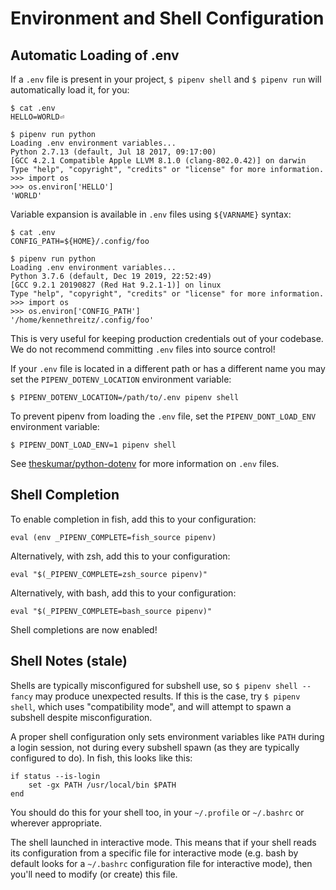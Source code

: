 # Environment and Shell Configuration


## Automatic Loading of .env

If a `.env` file is present in your project, `$ pipenv shell` and `$ pipenv run` will automatically load it, for you:

    $ cat .env
    HELLO=WORLD⏎

    $ pipenv run python
    Loading .env environment variables...
    Python 2.7.13 (default, Jul 18 2017, 09:17:00)
    [GCC 4.2.1 Compatible Apple LLVM 8.1.0 (clang-802.0.42)] on darwin
    Type "help", "copyright", "credits" or "license" for more information.
    >>> import os
    >>> os.environ['HELLO']
    'WORLD'

Variable expansion is available in `.env` files using `${VARNAME}` syntax:

    $ cat .env
    CONFIG_PATH=${HOME}/.config/foo

    $ pipenv run python
    Loading .env environment variables...
    Python 3.7.6 (default, Dec 19 2019, 22:52:49)
    [GCC 9.2.1 20190827 (Red Hat 9.2.1-1)] on linux
    Type "help", "copyright", "credits" or "license" for more information.
    >>> import os
    >>> os.environ['CONFIG_PATH']
    '/home/kennethreitz/.config/foo'


This is very useful for keeping production credentials out of your codebase.
We do not recommend committing `.env` files into source control!

If your `.env` file is located in a different path or has a different name you may set the `PIPENV_DOTENV_LOCATION` environment variable:

    $ PIPENV_DOTENV_LOCATION=/path/to/.env pipenv shell

To prevent pipenv from loading the `.env` file, set the `PIPENV_DONT_LOAD_ENV` environment variable:

    $ PIPENV_DONT_LOAD_ENV=1 pipenv shell

See [theskumar/python-dotenv](https://github.com/theskumar/python-dotenv>) for more information on `.env` files.

## Shell Completion

To enable completion in fish, add this to your configuration:

    eval (env _PIPENV_COMPLETE=fish_source pipenv)

Alternatively, with zsh, add this to your configuration:

    eval "$(_PIPENV_COMPLETE=zsh_source pipenv)"

Alternatively, with bash, add this to your configuration:

    eval "$(_PIPENV_COMPLETE=bash_source pipenv)"

Shell completions are now enabled!

## Shell Notes (stale)

Shells are typically misconfigured for subshell use, so `$ pipenv shell --fancy` may produce unexpected results. If this is the case, try `$ pipenv shell`, which uses "compatibility mode", and will attempt to spawn a subshell despite misconfiguration.

A proper shell configuration only sets environment variables like `PATH` during a login session, not during every subshell spawn (as they are typically configured to do). In fish, this looks like this:

    if status --is-login
        set -gx PATH /usr/local/bin $PATH
    end

You should do this for your shell too, in your `~/.profile` or `~/.bashrc` or wherever appropriate.

The shell launched in interactive mode. This means that if your shell reads its configuration from a specific file for interactive mode (e.g. bash by default looks for a `~/.bashrc` configuration file for interactive mode), then you'll need to modify (or create) this file.
